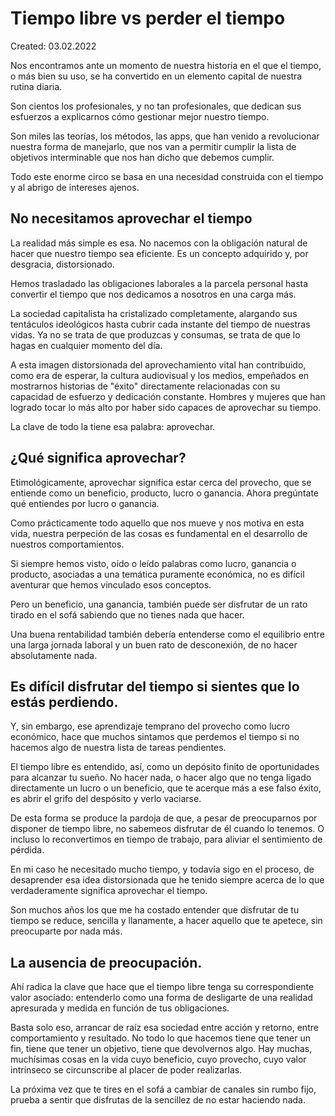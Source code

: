 # Tiempo libre vs perder el tiempo
Created: 03.02.2022

Nos encontramos ante un momento de nuestra historia en el que el tiempo, o más bien su uso, se ha convertido en un elemento capital de nuestra rutina diaria.

Son cientos los profesionales, y no tan profesionales, que dedican sus esfuerzos a explicarnos cómo gestionar mejor nuestro tiempo.

Son miles las teorías, los métodos, las apps, que han venido a revolucionar nuestra forma de manejarlo, que nos van a permitir cumplir la lista de objetivos interminable que nos han dicho que debemos cumplir. 

Todo este enorme circo se basa en una necesidad construida con el tiempo y al abrigo de intereses ajenos. 

## No necesitamos aprovechar el tiempo
La realidad más simple es esa. No nacemos con la obligación natural de hacer que nuestro tiempo sea eficiente. Es un concepto adquirido y, por desgracia, distorsionado.

Hemos trasladado las obligaciones laborales a la parcela personal hasta convertir el tiempo que nos dedicamos a nosotros en una carga más. 

La sociedad capitalista ha cristalizado completamente, alargando sus tentáculos ideológicos hasta cubrir cada instante del tiempo de nuestras vidas. Ya no se trata de que produzcas y consumas, se trata de que lo hagas en cualquier momento del día. 

A esta imagen distorsionada del aprovechamiento vital han contribuido, como era de esperar, la cultura audiovisual y los medios, empeñados en mostrarnos historias de "éxito" directamente relacionadas con su capacidad de esfuerzo y dedicación constante. Hombres y mujeres que han logrado tocar lo más alto por haber sido capaces de aprovechar su tiempo. 

La clave de todo la tiene esa palabra: aprovechar.

## ¿Qué significa aprovechar?
Etimológicamente, aprovechar significa estar cerca del provecho, que se entiende como un beneficio, producto, lucro o ganancia. 
Ahora pregúntate qué entiendes por lucro o ganancia. 

Como prácticamente todo aquello que nos mueve y nos motiva en esta vida, nuestra perpeción de las cosas es fundamental en el desarrollo de nuestros comportamientos. 

Si siempre hemos visto, oído o leído palabras como lucro, ganancia o producto, asociadas a una temática puramente económica, no es difícil aventurar que hemos vinculado esos conceptos. 

Pero un beneficio, una ganancia, también puede ser disfrutar de un rato tirado en el sofá sabiendo que no tienes nada que hacer. 

Una buena rentabilidad también debería entenderse como el equilibrio entre una larga jornada laboral y un buen rato de desconexión, de no hacer absolutamente nada. 

## Es difícil disfrutar del tiempo si sientes que lo estás perdiendo. 

Y, sin embargo, ese aprendizaje temprano del provecho como lucro económico, hace que muchos sintamos que perdemos el tiempo si no hacemos algo de nuestra lista de tareas pendientes. 

El tiempo libre es entendido, así, como un depósito finito de oportunidades para alcanzar tu sueño. No hacer nada, o hacer algo que no tenga ligado directamente un lucro o un beneficio, que te acerque más a ese falso éxito, es abrir el grifo del despósito y verlo vaciarse. 

De esta forma se produce la pardoja de que, a pesar de preocuparnos por disponer de tiempo libre, no sabemeos disfrutar de él cuando lo tenemos. O incluso lo reconvertimos en tiempo de trabajo, para aliviar el sentimiento de pérdida. 

En mi caso he necesitado mucho tiempo, y todavía sigo en el proceso, de desaprender esa idea distorsionada que he tenido siempre acerca de lo que verdaderamente significa aprovechar el tiempo.

Son muchos años los que me ha costado entender que disfrutar de tu tiempo se reduce, sencilla y llanamente, a hacer aquello que te apetece, sin preocuparte por nada más. 

## La ausencia de preocupación. 
Ahí radica la clave que hace que el tiempo libre tenga su correspondiente valor asociado: entenderlo como una forma de desligarte de una realidad apresurada y medida en función de tus obligaciones. 

Basta solo eso, arrancar de raíz esa sociedad entre acción y retorno, entre comportamiento y resultado. No todo lo que hacemos tiene que tener un fin, tiene que tener un objetivo, tiene que devolvernos algo. Hay muchas, muchísimas cosas en la vida cuyo beneficio, cuyo provecho, cuyo valor intrínseco se circunscribe al placer de poder realizarlas. 

La próxima vez que te tires en el sofá a cambiar de canales sin rumbo fijo, prueba a sentir que disfrutas de la sencillez de no estar haciendo nada. 

